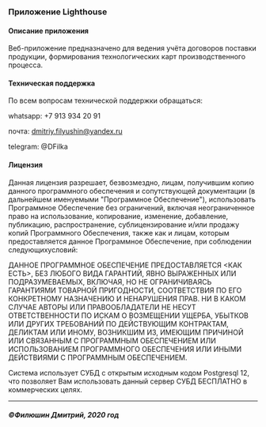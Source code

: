 ### Приложение Lighthouse

#### Описание приложения

Веб-приложение предназначено для ведения учёта договоров поставки продукции, формирования технологических карт производственного процесса.


#### Техническая поддержка

По всем вопросам технической поддержки обращаться:

whatsapp: +7 913 934 20 91

почта: dmitriy.filyushin@yandex.ru

telegram: @DFilka


#### Лицензия

Данная лицензия разрешает, безвозмездно, лицам, получившим копию данного программного обеспечения и  сопутствующей документации (в дальнейшем 
именуемыми "Программное Обеспечение"), использовать Программное  Обеспечение без 
ограничений, включая неограниченное право на использование, копирование, изменение,  добавление, публикацию, 
распространение,  сублицензирование и/или продажу копий Программного Обеспечения, также как и лицам, которым предоставляется данное Программное 
Обеспечение, при соблюдении следующихусловий:

ДАННОЕ ПРОГРАММНОЕ ОБЕСПЕЧЕНИЕ ПРЕДОСТАВЛЯЕТСЯ <КАК ЕСТЬ>, БЕЗ  ЛЮБОГО ВИДА ГАРАНТИЙ, ЯВНО  ВЫРАЖЕННЫХ ИЛИ ПОДРАЗУМЕВАЕМЫХ, 
ВКЛЮЧАЯ, НО НЕ  ОГРАНИЧИВАЯСЬ ГАРАНТИЯМИ ТОВАРНОЙ ПРИГОДНОСТИ, СООТВЕТСТВИЯ ПО ЕГО КОНКРЕТНОМУ НАЗНАЧЕНИЮ И  НЕНАРУШЕНИЯ 
ПРАВ. НИ В КАКОМ СЛУЧАЕ АВТОРЫ ИЛИ ПРАВООБЛАДАТЕЛИ НЕ НЕСУТ ОТВЕТСТВЕННОСТИ ПО ИСКАМ О ВОЗМЕЩЕНИИ УЩЕРБА, УБЫТКОВ ИЛИ 
ДРУГИХ ТРЕБОВАНИЙ ПО ДЕЙСТВУЮЩИМ КОНТРАКТАМ, ДЕЛИКТАМ ИЛИ ИНОМУ, ВОЗНИКШИМ ИЗ, ИМЕЮЩИМ ПРИЧИНОЙ ИЛИ СВЯЗАННЫМ С 
ПРОГРАММНЫМ ОБЕСПЕЧЕНИЕМ ИЛИ ИСПОЛЬЗОВАНИЕМ ПРОГРАММНОГО ОБЕСПЕЧЕНИЯ ИЛИ ИНЫМИ ДЕЙСТВИЯМИ С ПРОГРАММНЫМ 
ОБЕСПЕЧЕНИЕМ.

Система использует СУБД с открытым исходным кодом Postgresql 12, что позволяет 
Вам использовать данный сервер СУБД  БЕСПЛАТНО в коммерческих целях.




----

##### ©Филюшин Дмитрий, 2020 год